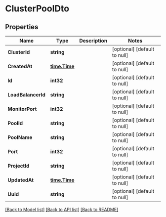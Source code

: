 # ClusterPoolDto

## Properties
Name | Type | Description | Notes
------------ | ------------- | ------------- | -------------
**ClusterId** | **string** |  | [optional] [default to null]
**CreatedAt** | [**time.Time**](time.Time.md) |  | [optional] [default to null]
**Id** | **int32** |  | [optional] [default to null]
**LoadBalancerId** | **string** |  | [optional] [default to null]
**MonitorPort** | **int32** |  | [optional] [default to null]
**PoolId** | **string** |  | [optional] [default to null]
**PoolName** | **string** |  | [optional] [default to null]
**Port** | **int32** |  | [optional] [default to null]
**ProjectId** | **string** |  | [optional] [default to null]
**UpdatedAt** | [**time.Time**](time.Time.md) |  | [optional] [default to null]
**Uuid** | **string** |  | [optional] [default to null]

[[Back to Model list]](../README.md#documentation-for-models) [[Back to API list]](../README.md#documentation-for-api-endpoints) [[Back to README]](../README.md)


